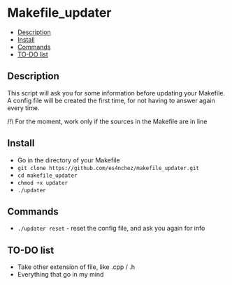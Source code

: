 Makefile_updater
================

  * [Description](#Description)
  * [Install](#Install)
  * [Commands](#Commands)
  * [TO-DO list](#TO-DO-list)


## Description

This script will ask you for some information before updating your Makefile.
A config file will be created the first time, for not having to answer again every time.
 
/!\ For the moment, work only if the sources in the Makefile are in line


## Install

* Go in the directory of your Makefile
* `git clone https://github.com/es4nchez/makefile_updater.git`
* `cd makefile_updater`
* `chmod +x updater`
* `./updater`


## Commands

- `./updater reset` - reset the config file, and ask you again for info

## TO-DO list

 * Take other extension of file, like .cpp / .h
 * Everything that go in my mind
 
